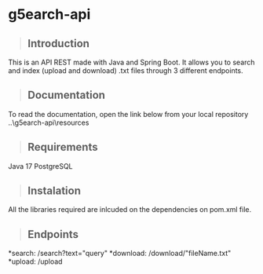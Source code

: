 # g5earch-api
>## Introduction
This is an API REST made with Java and Spring Boot. It allows you to search and index (upload and download) .txt files through 3 different endpoints.

>## Documentation
To read the documentation, open the link below from your local repository
..\g5earch-api\resources

>## Requirements
Java 17
PostgreSQL


>## Instalation
All the libraries required are inlcuded on the dependencies on pom.xml file.

>## Endpoints
*search: /search?text="query"
*download: /download/"fileName.txt"
*upload: /upload
